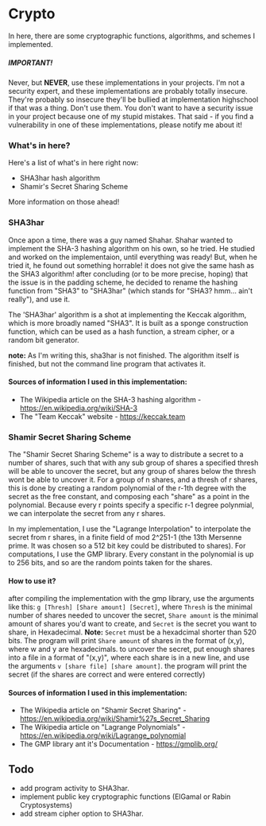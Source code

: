 # Crypto

In here, there are some cryptographic functions, algorithms, and schemes I implemented.
##### IMPORTANT!
Never, but **NEVER**, use these implementations in your projects. I'm not a security expert, and these implementations are probably totally insecure. They're probably so insecure they'll be bullied at implementation highschool if that was a thing. Don't use them. You don't want to have a security issue in your project because one of my stupid mistakes. That said - if you find a vulnerability in one of these implementations, please notify me about it!

### What's in here?
Here's a list of what's in here right now:
  - SHA3har hash algorithm
  - Shamir's Secret Sharing Scheme
  
 More information on those ahead!
 
 ### SHA3har 
 Once apon a time, there was a guy named Shahar. Shahar wanted to implement the SHA-3 hashing algorithm on his own, so he tried. He studied and worked on the implementaion, until everything was ready! But, when he tried it, he found out something horrable! it does not give the same hash as the SHA3 algorithm! after concluding (or to be more precise, hoping) that the issue is in the padding scheme, he decided to rename the hashing function from "SHA3" to "SHA3har" (which stands for "SHA3? hmm... ain't really"), and use it. 
 
 The 'SHA3har' algorithm is a shot at implementing the Keccak algorithm, which is more broadly named "SHA3". It is built as a sponge construction function, which can be used as a hash function, a stream cipher, or a random bit generator.
 
 **note:** As I'm writing this, sha3har is not finished. The algorithm itself is finished, but not the command line program that activates it. 
 #### Sources of information I used in this implementation:
 * The Wikipedia article on the SHA-3 hashing algorithm - https://en.wikipedia.org/wiki/SHA-3
 * The "Team Keccak" website - https://keccak.team
 
 ### Shamir Secret Sharing Scheme
 The "Shamir Secret Sharing Scheme" is a way to distribute a secret to a number of shares, such that with any sub group of shares a specified thresh will be able to uncover the secret, but any group of shares below the thresh wont be able to uncover it. 
For a group of n shares, and a thresh of r shares, this is done by creating a random polynomial of the r-1th degree with the secret as the free constant, and composing each "share" as a point in the polynomial. Because every r points specify a specific r-1 degree polynmial, we can interpolate the secret from any r shares.
 
In my implementation, I use the "Lagrange Interpolation" to interpolate the secret from r shares, in a finite field of mod 2^251-1 (the 13th Mersenne prime. It was chosen so a 512 bit key could be distributed to shares). For computations, I use the GMP library. Every constant in the polynomial is up to 256 bits, and so are the random points taken for the shares. 
 
 #### How to use it?
after compiling the implementation with the gmp library, use the arguments like this: ```g [Thresh] [Share amount] [Secret]```, where ```Thresh``` is the minimal number of shares needed to uncover the secret, ```Share amount``` is the minimal amount of shares you'd want to create, and ```Secret``` is the secret you want to share, in Hexadecimal. **Note:** ```Secret``` must be a hexadcimal shorter than 520 bits. The program will print ```Share amount``` of shares in the format of (x,y), where w and y are hexadecimals. to uncover the secret, put enough shares into a file in a format of "(x,y)", where each share is in a new line, and use the arguments ```v [share file] [share amount]```. the program will print the secret (if the shares are correct and were entered correctly) 
 
 #### Sources of information I used in this implementation:
* The Wikipedia article on "Shamir Secret Sharing" - https://en.wikipedia.org/wiki/Shamir%27s_Secret_Sharing
* The Wikipedia article on "Lagrange Polynomials" - https://en.wikipedia.org/wiki/Lagrange_polynomial
* The GMP library ant it's Documentation - https://gmplib.org/

## Todo
* add program activity to SHA3har.
* implement public key cryptographic functions (ElGamal or Rabin Cryptosystems)
* add stream cipher option to SHA3har.
